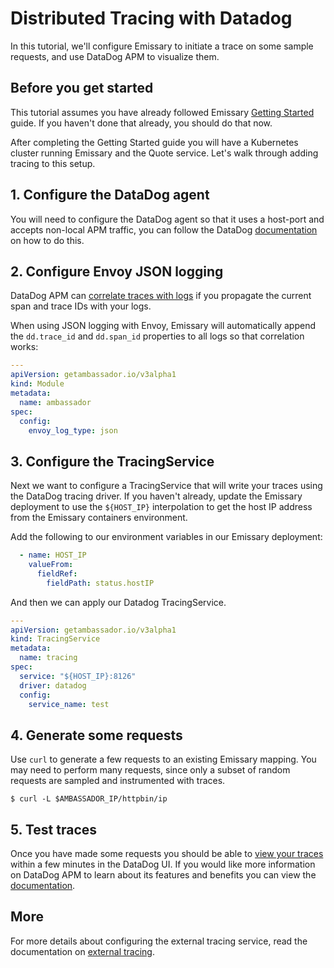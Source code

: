 # Distributed Tracing with Datadog

In this tutorial, we'll configure Emissary to initiate a trace on some sample requests, and use DataDog APM to visualize them.

## Before you get started

This tutorial assumes you have already followed Emissary [Getting Started](../../tutorials/getting-started) guide. If you haven't done that already, you should do that now.

After completing the Getting Started guide you will have a Kubernetes cluster running Emissary and the Quote service. Let's walk through adding tracing to this setup.

## 1. Configure the DataDog agent

You will need to configure the DataDog agent so that it uses a host-port and accepts non-local APM traffic, you can follow the DataDog [documentation](https://docs.datadoghq.com/agent/kubernetes/apm/?tab=daemonset) on how to do this.

## 2. Configure Envoy JSON logging

DataDog APM can [correlate traces with logs](https://docs.datadoghq.com/tracing/advanced/connect_logs_and_traces/) if you propagate the current span and trace IDs with your logs.

When using JSON logging with Envoy, Emissary will automatically append the `dd.trace_id` and `dd.span_id` properties to all logs so that correlation works:

```yaml
---
apiVersion: getambassador.io/v3alpha1
kind: Module
metadata:
  name: ambassador
spec:
  config:
    envoy_log_type: json
```

## 3. Configure the TracingService

Next we want to configure a TracingService that will write your traces using the DataDog tracing driver. If you haven't already, update the Emissary deployment to use the `${HOST_IP}` interpolation to get the host IP address from the Emissary containers environment.

Add the following to our environment variables in our Emissary deployment:
```yaml
  - name: HOST_IP
    valueFrom:
      fieldRef:
        fieldPath: status.hostIP
```

And then we can apply our Datadog TracingService.
```yaml
---
apiVersion: getambassador.io/v3alpha1
kind: TracingService
metadata:
  name: tracing
spec:
  service: "${HOST_IP}:8126"
  driver: datadog
  config:
    service_name: test
```

## 4. Generate some requests

Use `curl` to generate a few requests to an existing Emissary mapping. You may need to perform many requests, since only a subset of random requests are sampled and instrumented with traces.

```
$ curl -L $AMBASSADOR_IP/httpbin/ip
```

## 5. Test traces

Once you have made some requests you should be able to [view your traces](https://app.datadoghq.com/apm/traces) within a few minutes in the DataDog UI. If you would like more information on DataDog APM to learn about its features and benefits you can view the [documentation](https://docs.datadoghq.com/tracing/).

## More

For more details about configuring the external tracing service, read the documentation on [external tracing](../../topics/running/services/tracing-service).
